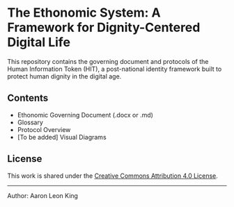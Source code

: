 # The Ethonomic System: A Framework for Dignity-Centered Digital Life

This repository contains the governing document and protocols of the Human Information Token (HIT), a post-national identity framework built to protect human dignity in the digital age.

## Contents

- Ethonomic Governing Document (.docx or .md)
- Glossary
- Protocol Overview
- [To be added] Visual Diagrams

## License

This work is shared under the [Creative Commons Attribution 4.0 License](http://creativecommons.org/licenses/by/4.0/).

---
Author: Aaron Leon King
